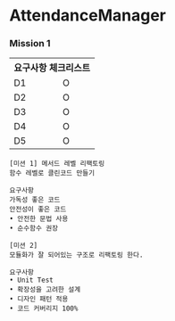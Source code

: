 # AttendanceManager

### Mission 1

<table>
  <tr><th colspan="2">요구사항 체크리스트</th></tr>
  <tr><td>D1</td><td>O</td></tr>
  <tr><td>D2</td><td>O</td></tr>
  <tr><td>D3</td><td>O</td></tr>
  <tr><td>D4</td><td>O</td></tr>
  <tr><td>D5</td><td>O</td></tr>
</table>


```
[미션 1] 메서드 레벨 리팩토링
함수 레벨로 클린코드 만들기

요구사항
가독성 좋은 코드
안전성이 좋은 코드
• 안전한 문법 사용
• 순수함수 권장

[미션 2]
모듈화가 잘 되어있는 구조로 리팩토링 한다.

요구사항
• Unit Test
• 확장성을 고려한 설계
• 디자인 패턴 적용
• 코드 커버리지 100%
```